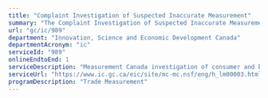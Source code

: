 ```yaml
---
title: "Complaint Investigation of Suspected Inaccurate Measurement"
summary: "The Complaint Investigation of Suspected Inaccurate Measurement service from Innovation, Science and Economic Development Canada is available end-to-end online, according to the GC Service Inventory."
url: "gc/ic/989"
department: "Innovation, Science and Economic Development Canada"
departmentAcronym: "ic"
serviceId: "989"
onlineEndtoEnd: 1
serviceDescription: "Measurement Canada investigation of consumer and business complaints of suspected inaccurate measurement involving scales, gas pumps, electricity and natural gas meters, and other measuring devices, and some types of pre-packaged product."
serviceUrl: "https://www.ic.gc.ca/eic/site/mc-mc.nsf/eng/h_lm00003.html"
programDescription: "Trade Measurement"
---
```

